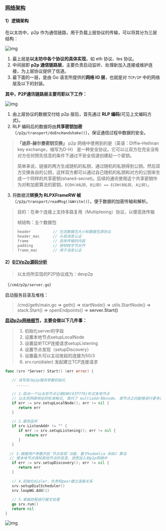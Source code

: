 ### [网络架构](https://paper.seebug.org/642/#0x02-geth)

#### 1）逻辑架构

在以太坊中，p2p 作为通信链路，用于负载上层协议的传输，可以将其分为三层结构：

![img](https://images.seebug.org/content/images/2018/07/0f5a01a4-63e9-4d72-bbf1-b492d52379cd.png-w331s)

1. 最上层是**以太坊中各个协议的具体实现**，如 eth 协议、les 协议。
2. 中间层即 **p2p 通信链路层**，主要负责启动监听、处理新加入连接或维护连接，为上层协议提供了信道。
3. 最下面的一层，是由 Go 语言所提供的**网络 IO 层**，也就是对 `TCP/IP` 中的网络层及以下的封装。

**其中，P2P通讯链路层主要司职以下工作：**

![img](https://images.seebug.org/content/images/2018/07/18197a44-c04e-4650-b843-3d87ce4f5700.png-w331s)

1. 由上层协议的数据交付给 p2p 层后，首先通过 **RLP 编码**(可见上文编码方式)。
2. RLP 编码后的数据将由**共享密钥加密**（`/p2p/transport/doEncHandshake()`），保证通信过程中数据的安全。

> **「迪菲-赫尔曼密钥交换」**
> p2p 网络中使用到的是（英语：Diffie–Hellman key exchange，缩写为D-H） 是一种安全协议。它可以让双方在完全没有对方任何预先信息的条件下通过不安全信道创建起一个密钥。
>
> 简单来说，链接的两方生成随机的私钥，通过随机的私钥得到公钥。然后双方交换各自的公钥，这样双方都可以通过自己随机的私钥和对方的公钥来生成一个同样的共享密钥(shared-secret)。后续的通讯使用这个共享密钥作为对称加密算法的密钥。`ECDH(A私钥, B公钥) == ECDH(B私钥, A公钥)`。

3. 将数据流**转换为 RLPXFrameRW 帧**（`/p2p/transport/readMsg()&Write()`），便于数据的加密传输和解析。

> 目的：在单个连接上支持多路复用（Multiplexing）协议，以便高效传输
>
> 帧结构：五个数据包
>
> ```go
> header          // 包含数据包大小和数据包源协议
> header_mac      // 头部消息认证
> frame           // 具体传输的内容
> padding         // 使帧按字节对齐
> frame_mac       // 用于消息认证
> ```

#### 2）[ÐΞVp2p源码分析](https://learnblockchain.cn/article/1937)

> 以太坊所实现的P2P协议成为：devp2p

（`/cmd/p2p/server.go`）

启动服务目录及堆栈：

> /cmd/geth/main.go => geth() => startNode() => utils.StartNode() => stack.Start() => openEndpoints() => **server.Start()**

**[启动p2p网络细节](https://learnblockchain.cn/article/1937)，主要会做以下几件事：**

> 1. 初始化server的字段
> 2. 设置本地节点setupLocalNode
> 3. 设置监听TCP连接请求setupListening
> 4. 设置节点发现（setupDiscovery）
> 5. 设置最大可以主动发起的连接为50/3
> 6. srv.run(dialer) 发起建立TCP连接请求

```go
func (srv *Server) Start() (err error) {
   
   // 读写锁与p2p服务参数初始化
 	 ......

   // 1.启动一个以太坊节点记录ENR(EIP778)形式本地节点 
   // 以太坊网络地址的标准格式, 取代了 multiaddr和enode, 使节点之间能够进行更多的信息交流
   if err := srv.setupLocalNode(); err != nil {
      return err
   }
  
   // 2.服务监听
   if srv.ListenAddr != "" {
      if err := srv.setupListening(); err != nil {
         return err
      }
   }
  
  // 3.根据用户参数开启`节点发现`功能，基于kademlia（KAD）算法
  // 使本地节点得知其他节点的信息，进而加入到p2p网络中
   if err := srv.setupDiscovery(); err != nil {
      return err
   }
  
   // 4.初始化dialer，负责和peer建立连接关系
   srv.setupDialScheduler()
   srv.loopWG.Add(1)
  
   // 5.单独协程进行报文处理
   go srv.run()
   return nil
}
```

![img](https://images.seebug.org/content/images/2018/07/294c3853-6aa4-48a8-8f95-8fec8a17b568.png-w331s)

